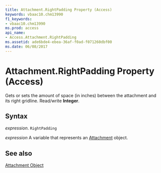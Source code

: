 ```yaml
---
title: Attachment.RightPadding Property (Access)
keywords: vbaac10.chm13990
f1_keywords:
- vbaac10.chm13990
ms.prod: access
api_name:
- Access.Attachment.RightPadding
ms.assetid: ade6bde4-ebea-36af-f0ad-f071260dbf00
ms.date: 06/08/2017
---
```



# Attachment.RightPadding Property (Access)

Gets or sets the amount of space (in inches) between the attachment and its right gridline. Read/write  **Integer**.


## Syntax

 _expression_. `RightPadding`

 _expression_ A variable that represents an [Attachment](./Access.Attachment.md) object.


## See also


[Attachment Object](Access.Attachment.md)


